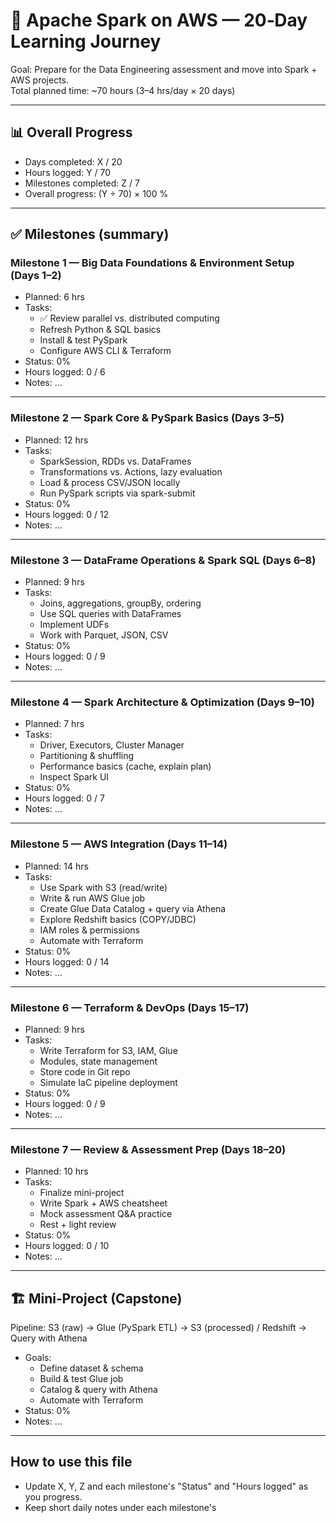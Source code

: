 # 🚀 Apache Spark on AWS — 20‑Day Learning Journey

Goal: Prepare for the Data Engineering assessment and move into Spark + AWS projects.  
Total planned time: ~70 hours (3–4 hrs/day × 20 days)

---

## 📊 Overall Progress
- Days completed: X / 20  
- Hours logged: Y / 70  
- Milestones completed: Z / 7  
- Overall progress: (Y ÷ 70) × 100 %

---

## ✅ Milestones (summary)

### Milestone 1 — Big Data Foundations & Environment Setup (Days 1–2)
- Planned: 6 hrs  
- Tasks:
  - ✅ Review parallel vs. distributed computing
  - Refresh Python & SQL basics
  - Install & test PySpark
  - Configure AWS CLI & Terraform
- Status: 0%  
- Hours logged: 0 / 6  
- Notes: …
---

### Milestone 2 — Spark Core & PySpark Basics (Days 3–5)
- Planned: 12 hrs  
- Tasks:
  - SparkSession, RDDs vs. DataFrames
  - Transformations vs. Actions, lazy evaluation
  - Load & process CSV/JSON locally
  - Run PySpark scripts via spark-submit
- Status: 0%  
- Hours logged: 0 / 12  
- Notes: …

---

### Milestone 3 — DataFrame Operations & Spark SQL (Days 6–8)
- Planned: 9 hrs  
- Tasks:
  - Joins, aggregations, groupBy, ordering
  - Use SQL queries with DataFrames
  - Implement UDFs
  - Work with Parquet, JSON, CSV
- Status: 0%  
- Hours logged: 0 / 9  
- Notes: …

---

### Milestone 4 — Spark Architecture & Optimization (Days 9–10)
- Planned: 7 hrs  
- Tasks:
  - Driver, Executors, Cluster Manager
  - Partitioning & shuffling
  - Performance basics (cache, explain plan)
  - Inspect Spark UI
- Status: 0%  
- Hours logged: 0 / 7  
- Notes: …

---

### Milestone 5 — AWS Integration (Days 11–14)
- Planned: 14 hrs  
- Tasks:
  - Use Spark with S3 (read/write)
  - Write & run AWS Glue job
  - Create Glue Data Catalog + query via Athena
  - Explore Redshift basics (COPY/JDBC)
  - IAM roles & permissions
  - Automate with Terraform
- Status: 0%  
- Hours logged: 0 / 14  
- Notes: …

---

### Milestone 6 — Terraform & DevOps (Days 15–17)
- Planned: 9 hrs  
- Tasks:
  - Write Terraform for S3, IAM, Glue
  - Modules, state management
  - Store code in Git repo
  - Simulate IaC pipeline deployment
- Status: 0%  
- Hours logged: 0 / 9  
- Notes: …

---

### Milestone 7 — Review & Assessment Prep (Days 18–20)
- Planned: 10 hrs  
- Tasks:
  - Finalize mini-project
  - Write Spark + AWS cheatsheet
  - Mock assessment Q&A practice
  - Rest + light review
- Status: 0%  
- Hours logged: 0 / 10  
- Notes: …

---

## 🏗️ Mini‑Project (Capstone)
Pipeline: S3 (raw) → Glue (PySpark ETL) → S3 (processed) / Redshift → Query with Athena

- Goals:
  - Define dataset & schema
  - Build & test Glue job
  - Catalog & query with Athena
  - Automate with Terraform
- Status: 0%  
- Notes: …

---

## How to use this file
- Update X, Y, Z and each milestone's "Status" and "Hours logged" as you progress.  
- Keep short daily notes under each milestone's